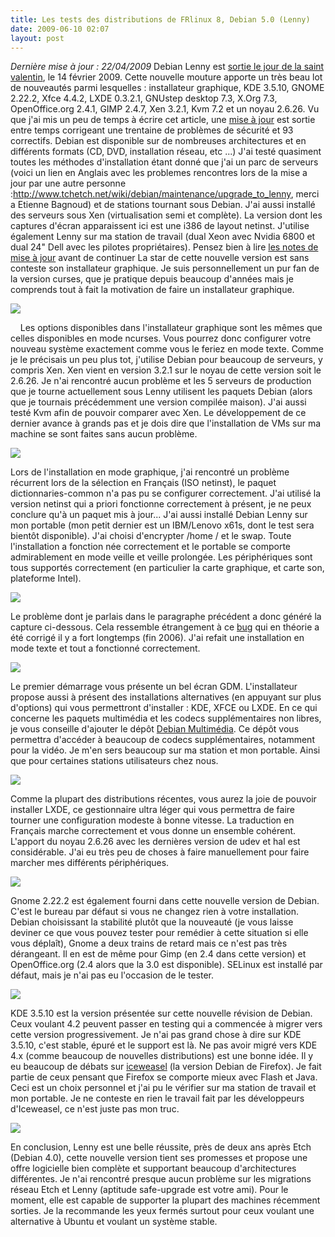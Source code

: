 ```yaml
---
title: Les tests des distributions de FRlinux 8, Debian 5.0 (Lenny)
date: 2009-06-10 02:07
layout: post
---
```


*Dernière mise à jour : 22/04/2009* Debian Lenny est [sortie le jour de
la saint valentin](http://www.fr.debian.org/News/2009/20090214.fr.html),
le 14 février 2009. Cette nouvelle mouture apporte un très beau lot de
nouveautés parmi lesquelles : installateur graphique, KDE 3.5.10, GNOME
2.22.2, Xfce 4.4.2, LXDE 0.3.2.1, GNUstep desktop 7.3, X.Org 7.3,
OpenOffice.org 2.4.1, GIMP 2.4.7, Xen 3.2.1, Kvm 7.2 et un noyau 2.6.26.
Vu que j'ai mis un peu de temps à écrire cet article, une [mise à
jour](http://www.fr.debian.org/News/2009/20090411) est sortie entre
temps corrigeant une trentaine de problèmes de sécurité et 93
correctifs. Debian est disponible sur de nombreuses architectures et en
différents formats (CD, DVD, installation réseau, etc ...) J'ai testé
quasiment toutes les méthodes d'installation étant donné que j'ai un
parc de serveurs (voici un lien en Anglais avec les problemes rencontres
lors de la mise a jour par une autre personne
:<http://www.tchetch.net/wiki/debian/maintenance/upgrade_to_lenny>,
merci a Etienne Bagnoud) et de stations tournant sous Debian. J'ai aussi
installé des serveurs sous Xen (virtualisation semi et complète). La
version dont les captures d'écran apparaissent ici est une i386 de layout
netinst. J'utilise également Lenny sur ma station de travail (dual Xeon
avec Nvidia 6800 et dual 24" Dell avec les pilotes propriétaires).
Pensez bien à lire [les notes de mise à
jour](http://www.us.debian.org/releases/stable/i386/release-notes/ch-upgrading.fr.html) avant
de continuer La star de cette nouvelle version est sans conteste son
installateur graphique. Je suis personnellement un pur fan de la version
curses, que je pratique depuis beaucoup d'années mais je comprends tout
à fait la motivation de faire un installateur graphique.

[![](http://frlinux.net/pictures/linux/debian50_01s.png)](http://frlinux.net/pictures/linux/debian50_01.png)

    Les options disponibles dans l'installateur graphique sont les mêmes
que celles disponibles en mode ncurses. Vous pourrez donc configurer
votre nouveau système exactement comme vous le feriez en mode texte.
Comme je le précisais un peu plus tot, j'utilise Debian pour beaucoup de
serveurs, y compris Xen. Xen vient en version 3.2.1 sur le noyau de
cette version soit le 2.6.26. Je n'ai rencontré aucun problème et les 5
serveurs de production que je tourne actuellement sous Lenny utilisent
les paquets Debian (alors que je tournais précédemment une version
compilée maison). J'ai aussi testé Kvm afin de pouvoir comparer avec
Xen. Le développement de ce dernier avance à grands pas et je dois dire
que l'installation de VMs sur ma machine se sont faites sans aucun
problème.

[![](http://frlinux.net/pictures/linux/debian50_02s.png)](http://frlinux.net/pictures/linux/debian50_02.png)

Lors de l'installation en mode graphique, j'ai rencontré un problème
récurrent lors de la sélection en Français (ISO netinst), le paquet
dictionnaries-common n'a pas pu se configurer correctement. J'ai utilisé
la version netinst qui a priori fonctionne correctement à présent, je ne
peux conclure qu'à un paquet mis à jour... J'ai aussi installé Debian
Lenny sur mon portable (mon petit dernier est un IBM/Lenovo x61s, dont
le test sera bientôt disponible). J'ai choisi d'encrypter /home / et le
swap. Toute l'installation a fonction née correctement et le portable se
comporte admirablement en mode veille et veille prolongée. Les
périphériques sont tous supportés correctement (en particulier la carte
graphique, et carte son, plateforme Intel).

[![](http://frlinux.net/pictures/linux/debian50_03s.png)](http://frlinux.net/pictures/linux/debian50_03.png)

Le problème dont je parlais dans le paragraphe précédent a donc généré
la capture ci-dessous. Cela ressemble étrangement à
ce [bug](http://bugs.debian.org/cgi-bin/bugreport.cgi?bug=401876) qui en
théorie a été corrigé il y a fort longtemps (fin 2006). J'ai refait une
installation en mode texte et tout a fonctionné correctement.

[![](http://frlinux.net/pictures/linux/debian50_04s.png)](http://frlinux.net/pictures/linux/debian50_04.png)

Le premier démarrage vous présente un bel écran GDM. L'installateur
propose aussi à présent des installations alternatives (en appuyant sur
plus d'options) qui vous permettront d'installer : KDE, XFCE ou LXDE. En
ce qui concerne les paquets multimédia et les codecs supplémentaires non
libres, je vous conseille d'ajouter le dépôt [Debian
Multimédia](http://debian-multimedia.org/). Ce dépôt vous permettra
d'accéder à beaucoup de codecs supplémentaires, notamment pour la vidéo.
Je m'en sers beaucoup sur ma station et mon portable. Ainsi que pour
certaines stations utilisateurs chez nous.

[![](http://frlinux.net/pictures/linux/debian50_05s.png)](http://frlinux.net/pictures/linux/debian50_05.png)

Comme la plupart des distributions récentes, vous aurez la joie de
pouvoir installer LXDE, ce gestionnaire ultra léger qui vous permettra
de faire tourner une configuration modeste à bonne vitesse. La
traduction en Français marche correctement et vous donne un ensemble
cohérent. L'apport du noyau 2.6.26 avec les dernières version de udev et
hal est considérable. J'ai eu très peu de choses à faire manuellement
pour faire marcher mes différents périphériques.

[![](http://frlinux.net/pictures/linux/debian50_06s.png)](http://frlinux.net/pictures/linux/debian50_06.png)

Gnome 2.22.2 est également fourni dans cette nouvelle version de Debian.
C'est le bureau par défaut si vous ne changez rien à votre installation.
Debian choisissant la stabilité plutôt que la nouveauté (je vous laisse
deviner ce que vous pouvez tester pour remédier à cette situation si
elle vous déplaît), Gnome a deux trains de retard mais ce n'est pas très
dérangeant. Il en est de même pour Gimp (en 2.4 dans cette version) et
OpenOffice.org (2.4 alors que la 3.0 est disponible). SELinux est
installé par défaut, mais je n'ai pas eu l'occasion de le tester.

[![](http://frlinux.net/pictures/linux/debian50_07s.png)](http://frlinux.net/pictures/linux/debian50_07.png)

KDE 3.5.10 est la version présentée sur cette nouvelle révision de
Debian. Ceux voulant 4.2 peuvent passer en testing qui a commencée à
migrer vers cette version progressivement. Je n'ai pas grand chose à
dire sur KDE 3.5.10, c'est stable, épuré et le support est là. Ne pas
avoir migré vers KDE 4.x (comme beaucoup de nouvelles distributions) est
une bonne idée. Il y eu beaucoup de débats
sur [iceweasel](http://times.debian.net/1022-iceweasel) (la version
Debian de Firefox). Je fait partie de ceux pensant que Firefox se
comporte mieux avec Flash et Java. Ceci est un choix personnel et j'ai
pu le vérifier sur ma station de travail et mon portable. Je ne conteste
en rien le travail fait par les développeurs d'Iceweasel, ce n'est juste
pas mon truc.

[![](http://frlinux.net/pictures/linux/debian50_08s.png)](http://frlinux.net/pictures/linux/debian50_08.png)

En conclusion, Lenny est une belle réussite, près de deux ans après Etch
(Debian 4.0), cette nouvelle version tient ses promesses et propose une
offre logicielle bien complète et supportant beaucoup d'architectures
différentes. Je n'ai rencontré presque aucun problème sur les migrations
réseau Etch et Lenny (aptitude safe-upgrade est votre ami). Pour le
moment, elle est capable de supporter la plupart des machines récemment
sorties. Je la recommande les yeux fermés surtout pour ceux voulant une
alternative à Ubuntu et voulant un système stable.
